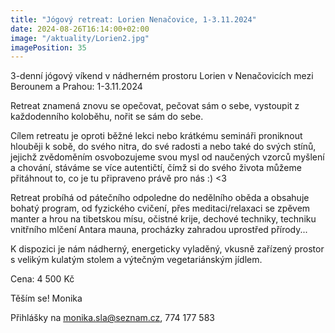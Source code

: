 ```yaml
---
title: "Jógový retreat: Lorien Nenačovice, 1-3.11.2024"
date: 2024-08-26T16:14:00+02:00
image: "/aktuality/Lorien2.jpg"
imagePosition: 35
---
```


3-denní jógový víkend v nádherném prostoru Lorien v Nenačovicích mezi Berounem a Prahou: 1-3.11.2024

Retreat znamená znovu se opečovat, pečovat sám o sebe, vystoupit z každodenního koloběhu, nořit se sám do sebe.

Cílem retreatu je oproti běžné lekci nebo krátkému semináři proniknout hlouběji k sobě, do svého nitra, do své radosti a nebo také do svých stínů, jejichž zvědoměním osvobozujeme svou mysl od naučených vzorců myšlení a chování, stáváme se více autentičtí, čímž si do svého života můžeme přitáhnout to, co je tu připraveno právě pro nás :) <3

Retreat probíhá od pátečního odpoledne do nedělního oběda a obsahuje bohatý program, od fyzického cvičení, přes meditaci/relaxaci se zpěvem manter a hrou na tibetskou mísu, očistné krije, dechové techniky, techniku vnitřního mlčení Antara mauna, procházky zahradou uprostřed přírody...

K dispozici je nám nádherný, energeticky vyladěný, vkusně zařízený prostor s velikým kulatým stolem a výtečným vegetariánským jídlem.

<!--more-->

Cena: 4 500 Kč

Těším se!
Monika

Přihlášky na monika.sla@seznam.cz, 774 177 583
